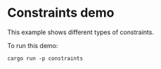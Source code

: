 # Constraints demo

This example shows different types of constraints.

To run this demo:

```shell
cargo run -p constraints
```
